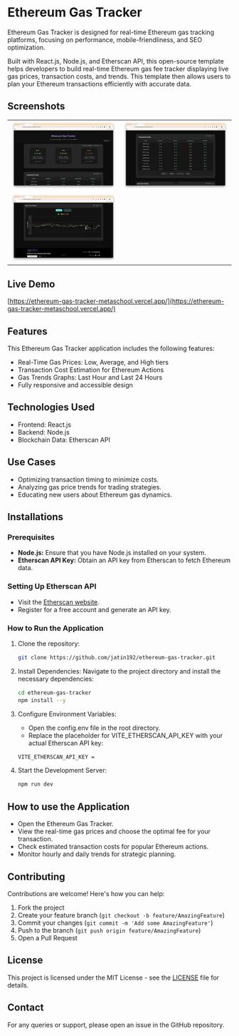 # Ethereum Gas Tracker
Ethereum Gas Tracker is designed for real-time Ethereum gas tracking platforms, focusing on performance, mobile-friendliness, and SEO optimization.

Built with React.js, Node.js, and Etherscan API, this open-source template helps developers to build real-time Ethereum gas fee tracker displaying live gas prices, transaction costs, and trends. This template then allows users to plan your Ethereum transactions efficiently with accurate data.

## Screenshots

<table>
  <tr>
    <td><img src="https://github.com/0xmetaschool/ethereum-gas-tracker/blob/main/public/ethereum-gas-tracker-web3-template-header.png?raw=true" alt="Ethereyum Gas Tracker Template Header" width="600"></td>
    <td><img src="https://github.com/0xmetaschool/ethereum-gas-tracker/blob/main/public/ethereum-gas-tracker-web3-template-transaction-table.png?raw=true" alt="Ethereyum Gas Tracker Template Transaction Table" width="600"></td>
    </tr>
       <tr>
    <td><img src="https://github.com/0xmetaschool/ethereum-gas-tracker/blob/main/public/ethereum-gas-tracker-web3-template-graph.png?raw=true" alt="Ethereyum Gas Tracker Template Graph" width="600"></td>
  </tr>
</table>

## Live Demo
[https://ethereum-gas-tracker-metaschool.vercel.app/](https://ethereum-gas-tracker-metaschool.vercel.app/)


## Features
This Ethereum Gas Tracker application includes the following features:
- Real-Time Gas Prices: Low, Average, and High tiers
- Transaction Cost Estimation for Ethereum Actions
- Gas Trends Graphs: Last Hour and Last 24 Hours
- Fully responsive and accessible design

## Technologies Used
- Frontend: React.js
- Backend: Node.js
- Blockchain Data: Etherscan API

## Use Cases
- Optimizing transaction timing to minimize costs.
- Analyzing gas price trends for trading strategies.
- Educating new users about Ethereum gas dynamics.
  
## Installations
### Prerequisites
- **Node.js:** Ensure that you have Node.js installed on your system.
- **Etherscan API Key:** Obtain an API key from Etherscan to fetch Ethereum data.

### Setting Up Etherscan API 
- Visit the [Etherscan website](https://docs.etherscan.io/getting-started/viewing-api-usage-statistics).
- Register for a free account and generate an API key.

### How to Run the Application
1. Clone the repository:
    ```bash
    git clone https://github.com/jatin192/ethereum-gas-tracker.git
    ```
2. Install Dependencies: Navigate to the project directory and install the necessary dependencies:
    ```bash
    cd ethereum-gas-tracker
    npm install --y
    ```
3. Configure Environment Variables:
     - Open the config.env file in the root directory.
     - Replace the placeholder for VITE_ETHERSCAN_API_KEY with your actual Etherscan API key:
   ```bash
   VITE_ETHERSCAN_API_KEY = 
    ```

4. Start the Development Server:
    ```bash
    npm run dev
    ```



## How to use the Application
- Open the Ethereum Gas Tracker.
- View the real-time gas prices and choose the optimal fee for your transaction.
- Check estimated transaction costs for popular Ethereum actions.
- Monitor hourly and daily trends for strategic planning.
  
## Contributing

Contributions are welcome! Here's how you can help:

1. Fork the project
2. Create your feature branch (`git checkout -b feature/AmazingFeature`)
3. Commit your changes (`git commit -m 'Add some AmazingFeature'`)
4. Push to the branch (`git push origin feature/AmazingFeature`)
5. Open a Pull Request

## License
This project is licensed under the MIT License - see the [LICENSE](https://github.com/0xmetaschool/ethereum-gas-tracker/blob/main/LICENSE) file for details.

## Contact

For any queries or support, please open an issue in the GitHub repository.
